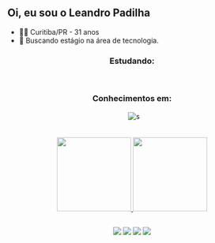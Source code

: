 ## Oi, eu sou o Leandro Padilha
- 👨🏻 Curitiba/PR - 31 anos
- 💼 Buscando estágio na área de tecnologia.


<div align="center">
  <h3 align="center"> Estudando: </h3>
  <img align="center" alt=""  src="https://img.shields.io/badge/Python-3776AB?style=for-the-badge&logo=python&logoColor=white">
  <img align="center" alt=""  src="https://img.shields.io/badge/MySQL-00000F?style=for-the-badge&logo=mysql&logoColor=white">  
</div>

<div align="center">
  <h3 align="center"> Conhecimentos em: </h3>
  <img align="center" alt=""  src="https://img.shields.io/badge/HTML5-E34F26?style=for-the-badge&logo=html5&logoColor=white">
  <img align="center" alt=""  src="https://img.shields.io/badge/CSS3-1572B6?style=for-the-badge&logo=css3&logoColor=white"> 
  <img align="center" alt=""  src="https://img.shields.io/badge/Sass-CC6699?style=for-the-badge&logo=sass&logoColor=white"> 
  <img align="center" alt=""  src="https://img.shields.io/badge/Bootstrap-563D7C?style=for-the-badge&logo=bootstrap&logoColor=white"> 
  <img align="center" alt="s"  src="https://img.shields.io/badge/JavaScript-F7DF1E?style=for-the-badge&logo=javascript&logoColor=black"> 
  <img align="center" alt=""  src="https://img.shields.io/badge/Windows-0078D6?style=for-the-badge&logo=windows&logoColor=white"> 
  <img align="center" alt=""  src="https://img.shields.io/badge/Ubuntu-E95420?style=for-the-badge&logo=ubuntu&logoColor=white">
  
  
</div> <br> <br>


<div align="center">
  <a href="https://github.com/leandrompadilha">
  <img height="150em" src="https://github-readme-stats.vercel.app/api?username=leandrompadilha&show_icons=true&theme=city_lights&include_all_commits=true&count_private=true"/>
  <img height="150em" src="https://github-readme-stats.vercel.app/api/top-langs/?username=leandrompadilha&layout=compact&langs_count=7&theme=city_lights"/>
</div>

 
##
<div align="center">
  <a href="https://www.facebook.com/leandro.magalhaespadilha/" target="_blank"><img src="https://img.shields.io/badge/Facebook-1877F2?style=for-the-badge&logo=facebook&logoColor=white"></a>
  <a href="https://www.instagram.com/leandromagalhaespadilha/" target="_blank"><img src="https://img.shields.io/badge/Instagram-E4405F?style=for-the-badge&logo=instagram&logoColor=white"></a>
   <a href="https://www.linkedin.com/in/leandrompadilha/" target="_blank"><img src="https://img.shields.io/badge/LinkedIn-0077B5?style=for-the-badge&logo=linkedin&logoColor=white"></a>
     <a href="mailto:leandromagalhaespadilha@gmail.com" target="_blank"><img src="https://img.shields.io/badge/Gmail-D14836?style=for-the-badge&logo=gmail&logoColor=white"></a>
  
  	
   
</div>

